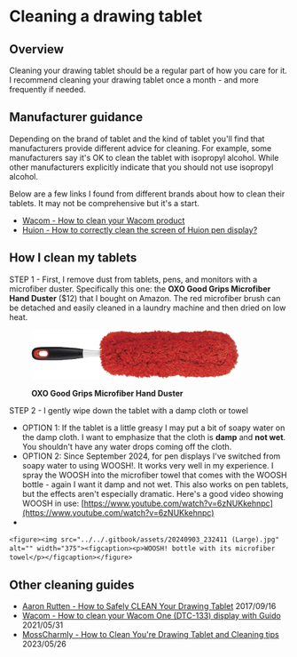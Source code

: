 # Cleaning a drawing tablet

## Overview

Cleaning your drawing tablet should be a regular part of how you care for it. I recommend cleaning your drawing tablet once a month - and more frequently if needed.

## Manufacturer guidance

Depending on the brand of tablet and the kind of tablet you'll find that manufacturers provide different advice for cleaning. For example, some manufacturers say it's OK to clean the tablet with isopropyl alcohol. While other manufacturers explicitly indicate that you should not use isopropyl alcohol.

Below are a few links I found from different brands about how to clean their tablets. It may not be comprehensive but it's a start.

* [Wacom - How to clean your Wacom product](https://support.wacom.com/hc/en-us/articles/1500006335302-How-to-clean-your-Wacom-product) &#x20;
* [Huion - How to correctly clean the screen of Huion pen display?](https://support.huion.com/en/support/solutions/articles/44002284420-how-to-correctly-clean-the-screen-of-huion-pen-display-) &#x20;

## How I clean my tablets

STEP 1 - First, I remove dust from tablets, pens, and monitors with a microfiber duster. Specifically this one: the **OXO Good Grips Microfiber Hand Duster** ($12) that I bought on Amazon. The red microfiber brush can be detached and easily cleaned in a laundry machine and then dried on low heat.

<figure><img src="../../.gitbook/assets/OXO Good Grips Microfiber Hand Duster (2).jpg" alt="" width="375"><figcaption><p><strong>OXO Good Grips Microfiber Hand Duster</strong></p></figcaption></figure>

STEP 2 - I gently wipe down the tablet with a damp cloth or towel&#x20;

* OPTION 1: If the tablet is a little greasy I may put a bit of soapy water on the damp cloth. I want to emphasize that the cloth is **damp** and **not wet**. You shouldn't have any water drops coming off the cloth.&#x20;
* OPTION 2: Since September 2024, for pen displays I've switched from soapy water to using WOOSH!. It works very well in my experience. I spray the WOOSH into the microfiber towel that comes with the WOOSH bottle - again I want it damp and not wet. This also works on pen tablets, but the effects aren't especially dramatic. Here's a good video showing WOOSH in use: [https://www.youtube.com/watch?v=6zNUKkehnpc](https://www.youtube.com/watch?v=6zNUKkehnpc) &#x20;
*

    <figure><img src="../../.gitbook/assets/20240903_232411 (Large).jpg" alt="" width="375"><figcaption><p>WOOSH! bottle with its microfiber towel</p></figcaption></figure>

## Other cleaning guides

* [Aaron Rutten - How to Safely CLEAN Your Drawing Tablet](https://youtu.be/S52jjhIcn-c) 2017/09/16
* [Wacom - How to clean your Wacom One (DTC-133) display with Guido ](https://www.youtube.com/watch?v=wnbQWwQw2po)2021/05/31
* [MossCharmly - How to Clean You're Drawing Tablet and Cleaning tips](https://www.youtube.com/watch?v=hj\_ip0Dhc10) 2023/05/26&#x20;
